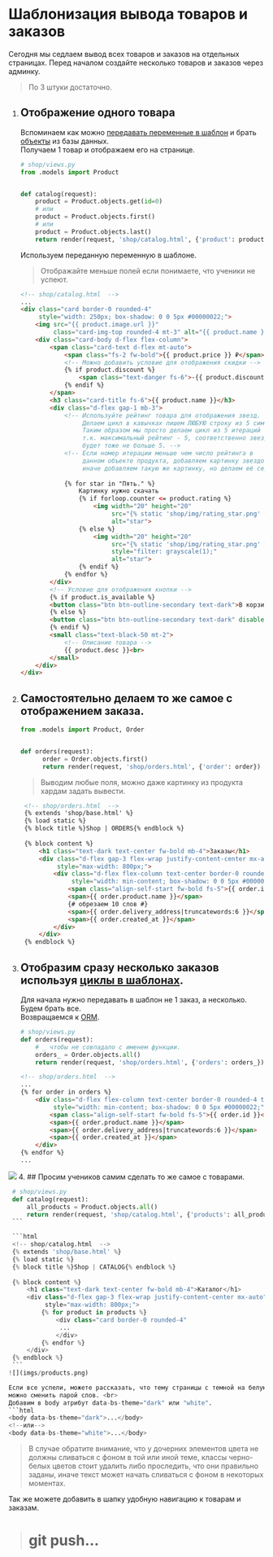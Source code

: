 # Шаблонизация вывода товаров и заказов

Сегодня мы седлаем вывод всех товаров и заказов на отдельных страницах.
Перед началом создайте несколько товаров и заказов через админку.
> По 3 штуки достаточно.

1. ## Отображение одного товара
   Вспоминаем как можно 
   [передавать переменные в шаблон](https://github.com/xlartas/it-compot-backend-methods/blob/main/django-base.md#%D0%BF%D0%B5%D1%80%D0%B5%D0%B4%D0%B0%D1%87%D0%B0-%D0%BF%D0%B5%D1%80%D0%B5%D0%BC%D0%B5%D0%BD%D0%BD%D1%8B%D1%85-%D0%B2%D0%BD%D1%83%D1%82%D1%80%D1%8C-%D1%88%D0%B0%D0%B1%D0%BB%D0%BE%D0%BD%D0%B0)
   и брать 
   [объекты](https://github.com/xlartas/it-compot-backend-methods/blob/main/django-base.md#orm)
   из базы данных.<br>
   Получаем 1 товар и отображаем его на странице.
   ```python
   # shop/views.py
   from .models import Product
   
   
   def catalog(request):
       product = Product.objects.get(id=0)
       # или 
       product = Product.objects.first()
       # или 
       product = Product.objects.last()
       return render(request, 'shop/catalog.html', {'product': product})
   ```
   
   Используем переданную переменную в шаблоне.
    > Отображайте меньше полей если понимаете, что ученики не успеют.
    ```html
    <!-- shop/catalog.html  -->
   ...
    <div class="card border-0 rounded-4" 
         style="width: 250px; box-shadow: 0 0 5px #00000022;">
        <img src="{{ product.image.url }}" 
             class="card-img-top rounded-4 mt-3" alt="{{ product.name }}">
        <div class="card-body d-flex flex-column">
            <span class="card-text d-flex mt-auto">
                <span class="fs-2 fw-bold">{{ product.price }} ₽</span>
                <!-- Можно добавить условие для отображения скидки -->
                {% if product.discount %}
                    <span class="text-danger fs-6">-{{ product.discount }}%</span>
                {% endif %}
            </span>
            <h3 class="card-title fs-6">{{ product.name }}</h3>
            <div class="d-flex gap-1 mb-3">
                <!-- Используйте рейтинг товара для отображения звезд.
                     Делаем цикл в кавычках пишем ЛЮБУЮ строку из 5 символов.  
                     Таким образом мы просто делаем цикл из 5 итераций 
                     т.к. максимальный рейтинг - 5, соответственно звезд 
                     будет тоже не больше 5. -->
                <!-- Если номер итерации меньше чем число рейтинга в 
                     данном объекте продукта, добавляем картинку звездочки,
                     иначе добавляем такую же картинку, но делаем её серой. -->
                
                {% for star in "Пять." %} 
                    Картинку нужно скачать
                    {% if forloop.counter <= product.rating %}
                        <img width="20" height="20" 
                             src="{% static 'shop/img/rating_star.png' %}" 
                             alt="star">
                    {% else %}
                        <img width="20" height="20" 
                             src="{% static 'shop/img/rating_star.png' %}"
                             style="filter: grayscale(1);" 
                             alt="star">
                    {% endif %}
                {% endfor %}
            </div>
            <!-- Условие для отображения кнопки -->
            {% if product.is_available %}
            <button class="btn btn-outline-secondary text-dark">В корзину</button>
            {% else %}
            <button class="btn btn-outline-secondary text-dark" disabled>Нет в наличии</button>
            {% endif %}
            <small class="text-black-50 mt-2">
                <!-- Описание товара -->
                {{ product.desc }}<br>
            </small>
        </div>
    </div>
    ```
2. ## Самостоятельно делаем то же самое с отображением заказа.
   ```python
   from .models import Product, Order
   
   
   def orders(request):
         order = Order.objects.first()
         return render(request, 'shop/orders.html', {'order': order})
   ```
   > Выводим любые поля, можно даже картинку из продукта хардам задать вывести.
   ```html
    <!-- shop/orders.html  -->
    {% extends 'shop/base.html' %}
    {% load static %}
    {% block title %}Shop | ORDERS{% endblock %}
    
    {% block content %}
        <h1 class="text-dark text-center fw-bold mb-4">Заказы</h1>
        <div class="d-flex gap-3 flex-wrap justify-content-center mx-auto"
             style="max-width: 800px;">
            <div class="d-flex flex-column text-center border-0 rounded-4 text-nowrap px-4 py-2"
                 style="width: min-content; box-shadow: 0 0 5px #00000022;">
                <span class="align-self-start fw-bold fs-5">{{ order.id }}</span>
                <span>{{ order.product.name }}</span>
                {# обрезаем 10 слов #}
                <span>{{ order.delivery_address|truncatewords:6 }}</span>
                <span>{{ order.created_at }}</span>
            </div>
        </div>
    {% endblock %}
    ```
3. ## Отобразим сразу несколько заказов используя [циклы в шаблонах](https://github.com/xlartas/it-compot-backend-methods/blob/main/django-base.md#%D0%B8%D1%81%D0%BF%D0%BE%D0%BB%D1%8C%D0%B7%D0%BE%D0%B2%D0%B0%D0%BD%D0%B8%D0%B5-%D1%86%D0%B8%D0%BA%D0%BB%D0%BE%D0%B2-%D0%B8-%D1%83%D1%81%D0%BB%D0%BE%D0%B2%D0%B8%D0%B9-%D0%B2-%D1%88%D0%B0%D0%B1%D0%BB%D0%BE%D0%BD%D0%B5).
    Для начала нужно передавать в шаблон не 1 заказ, а несколько. Будем брать все.<br>
    Возвращаемся к [ORM](https://github.com/xlartas/it-compot-backend-methods/blob/main/django-base.md#orm).
    ```python
    # shop/views.py
    def orders(request):
        # _ чтобы не совпадало с именем функции.
        orders_ = Order.objects.all()
        return render(request, 'shop/orders.html', {'orders': orders_})
    ```
    ```html
    <!-- shop/orders.html  -->
    ...
    {% for order in orders %}
        <div class="d-flex flex-column text-center border-0 rounded-4 text-nowrap px-4 py-2"
             style="width: min-content; box-shadow: 0 0 5px #00000022;">
            <span class="align-self-start fw-bold fs-5">{{ order.id }}</span>
            <span>{{ order.product.name }}</span>
            <span>{{ order.delivery_address|truncatewords:6 }}</span>
            <span>{{ order.created_at }}</span>
        </div>
    {% endfor %}
    ...
    ```
![](imgs/orders.png)
4. ## Просим учеников самим сделать то же самое с товарами.
   ```python
    # shop/views.py
    def catalog(request):
        all_products = Product.objects.all()
        return render(request, 'shop/catalog.html', {'products': all_products})
    ```
   
    ```html
    <!-- shop/catalog.html  -->
    {% extends 'shop/base.html' %}
    {% load static %}
    {% block title %}Shop | CATALOG{% endblock %}
    
    {% block content %}
        <h1 class="text-dark text-center fw-bold mb-4">Каталог</h1>
        <div class="d-flex gap-3 flex-wrap justify-content-center mx-auto" 
             style="max-width: 800px;">
            {% for product in products %}
                <div class="card border-0 rounded-4"
                 ...
                </div>
            {% endfor %}
        </div>
    {% endblock %}
    ```
![](imgs/products.png)

Если все успели, можете рассказать, что тему страницы с темной на белую в bootstrap 
можно сменить парой слов. <br>
Добавим в body атрибут data-bs-theme="dark" или "white".
```html
<body data-bs-theme="dark">...</body>
<!--или-->
<body data-bs-theme="white">...</body>
```
> В случае обратите внимание, что у дочерних элементов цвета 
> не должны сливаться с фоном в той или иной теме, классы 
> черно-белых цветов стоит удалить либо проследить, что они правильно заданы, 
> иначе текст может начать сливаться с фоном в 
> некоторых моментах.

Так же можете добавить в шапку удобную навигацию к товарам и заказам. 

># git push...